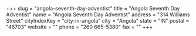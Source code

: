 +++
slug = "angola-seventh-day-adventist"
title = "Angola Seventh Day Adventist"
name = "Angola Seventh Day Adventist"
address = "314 Williams Street"
cityIndexKey = "city-in-angola"
city = "Angola"
state = "IN"
postal = "46703"
website = ""
phone = "260 665-5380"
fax = ""
+++
